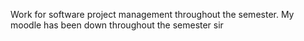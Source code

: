 Work for software project management throughout the semester.
My moodle has been down throughout the semester sir


